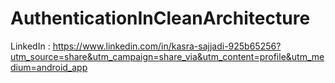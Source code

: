 # AuthenticationInCleanArchitecture


LinkedIn : https://www.linkedin.com/in/kasra-sajjadi-925b65256?utm_source=share&utm_campaign=share_via&utm_content=profile&utm_medium=android_app
